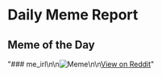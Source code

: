 # Daily Meme Report

## Meme of the Day
"### me_irl\n\n![Meme](https://i.redd.it/tho2ju9e259f1.png)\n\n[View on Reddit](https://redd.it/1lkhntt)"
